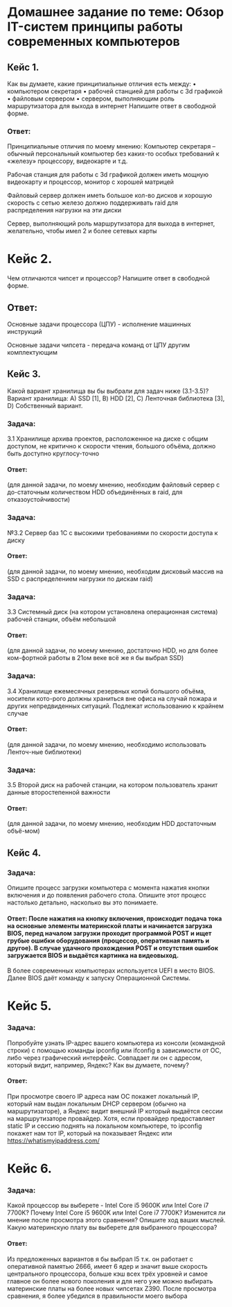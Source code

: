 # Домашнее задание по теме: Обзор IT-систем принципы работы современных компьютеров
## Кейс 1.
Как вы думаете, какие принципиальные отличия есть между:
•	компьютером секретаря
•	рабочей станцией для работы с 3d графикой
•	файловым сервером
•	сервером, выполняющим роль маршрутизатора для выхода в интернет
Напишите ответ в свободной форме.
### Ответ: 
Принципиальные отличия по моему мнению:
Компьютер секретаря – обычный персональный компьютер без каких-то особых требований к «железу» процессору, видеокарте и т.д.

Рабочая станция для работы с 3d графикой должен иметь мощную видеокарту и процессор, монитор с хорошей матрицей

Файловый сервер должен иметь большое кол-во дисков и хорошую скорость с сетью железо должно поддерживать raid для распределения нагрузки на эти диски

Сервер, выполняющий роль маршрутизатора для выхода в интернет, желательно, чтобы имел 2 и более сетевых карты 



# Кейс 2.
Чем отличаются чипсет и процессор? Напишите ответ в свободной форме.
## Ответ: 
Основные задачи процессора (ЦПУ) - исполнение машинных инструкций

Основные задачи чипсета - передача команд от ЦПУ другим комплектующим



## Кейс 3.
Какой вариант хранилища вы бы выбрали для задач ниже (3.1-3.5)?
Вариант хранилища:
А) SSD [1], B) HDD [2], C) Ленточная библиотека [3], D) Собственный вариант.

### Задача:
3.1 Хранилище архива проектов, расположенное на диске с общим доступом, не критично к скорости чтения, большого объёма, должно быть доступно круглосу-точно

#### Ответ: 
(для данной задачи, по моему мнению, необходим файловый сервер с до-статочным количеством HDD объединённых в raid, для отказоустойчивости)

### Задача:
№3.2 Сервер баз 1С с высокими требованиями по скорости доступа к диску

#### Ответ:
(для данной задачи, по моему мнению, необходим дисковый массив на SSD с распределением нагрузки по дискам raid)

### Задача:
3.3 Системный диск (на котором установлена операционная система) рабочей станции, объём небольшой

#### Ответ: 
(для данной задачи, по моему мнению, достаточно HDD, но для более ком-фортной работы в 21ом веке всё же я бы выбрал SSD)

### Задача:
3.4 Хранилище ежемесячных резервных копий большого объёма, носители кото-рого должны храниться вне офиса на случай пожара и других непредвиденных ситуаций. Подлежат использованию к крайнем случае

#### Ответ: 
(для данной задачи, по моему мнению, необходимо использовать Ленточ-ные библиотеки)

### Задача:
3.5 Второй диск на рабочей станции, на котором пользователь хранит данные второстепенной важности

#### Ответ: 
(для данной задачи, по моему мнению, необходим HDD достаточным объё-мом)




## Кейс 4.
### Задача:
Опишите процесс загрузки компьютера с момента нажатия кнопки включения и до появления рабочего стола. Опишите этот процесс настолько детально, насколько вы это понимаете.

#### Ответ: После нажатия на кнопку включения, происходит подача тока на основные элементы материнской платы и начинается загрузка BIOS, перед началом загрузки проходит программой POST и ищет грубые ошибки оборудования (процессор, оперативная память и другое). В случае удачного прохождения POST и отсутствия ошибок загружается BIOS и выдаётся картинка на видеовыход.
В более современных компьютерах используется UEFI в место BIOS. 
Далее BIOS даёт команду к запуску Операционной Системы.


# Кейс 5.
### Задача:
Попробуйте узнать IP-адрес вашего компьютера из консоли (командной строки) с помощью команды ipconfig или ifconfig в зависимости от ОС, либо через графический интерфейс. Совпадает ли он с адресом, который видит, например, Яндекс? Как вы думаете, почему?

#### Ответ:
При просмотре своего IP адреса нам ОС покажет локальный IP, который нам выдан локальным DHCP сервером (обычно на маршрутизаторе), а Яндекс видит внешний IP который выдаётся сессии на маршрутизаторе провайдер.
Хотя, если провайдер предоставляет static IP и сессию поднять на локальном компьютере, то ipconfig покажет нам тот IP, который на показывает Яндекс или https://whatismyipaddress.com/



# Кейс 6.
### Задача:
Какой процессор вы выберете - Intel Core i5 9600K или Intel Core i7 7700K? Почему Intel Core i5 9600K или Intel Core i7 7700K? Изменится ли мнение после просмотра этого сравнения? Опишите ход ваших мыслей. Какую материнскую плату вы выберете для выбранного процессора?

#### Ответ:
Из предложенных вариантов я бы выбрал I5 т.к. он работает с оперативной памятью 2666, имеет 6 ядер и значит выше скорость центрального процессора, больше кэш всех трёх уровней и самое главное он более нового поколения и для него уже можно выбирать материнские платы на более новых чипсетах Z390.
После просмотра сравнения, я более убедился в правильности моего выбора
